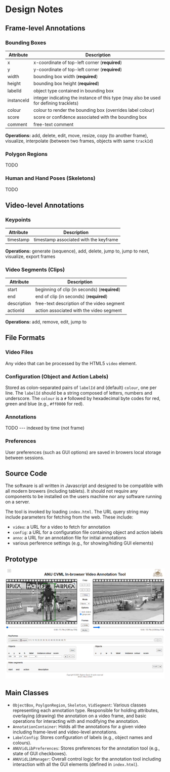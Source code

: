 # Design Notes

## Frame-level Annotations

### Bounding Boxes

| Attribute | Description |
|-----------|-------------|
| x         | x-coordinate of top-left corner (**required**) |
| y         | y-coordinate of top-left corner (**required**) |
| width     | bounding box width (**required**) |
| height    | bounding box height (**required**) |
| labelId   | object type contained in bounding box |
| instanceId | integer indicating the instance of this type (may also be used for defining tracklets) |
| colour    | colour to render the bounding box (overrides label colour) |
| score     | score or confidence associated with the bounding box |
| comment   | free-text comment |

**Operations:** add, delete, edit, move, resize, copy (to another frame), visualize, interpolate (between two frames, objects with same `trackId`)

### Polygon Regions

TODO

### Human and Hand Poses (Skeletons)

TODO

## Video-level Annotations

### Keypoints

| Attribute | Description |
|-----------|-------------|
| timestamp | timestamp associated with the keyframe |

**Operations:** generate (sequence), add, delete, jump to, jump to next, visualize, export frames

### Video Segments (Clips)

| Attribute | Description |
|-----------|-------------|
| start     | beginning of clip (in seconds) (**required**) |
| end       | end of clip (in seconds) (**required**) |
| description | free-text description of the video segment |
| actionId  | action associated with the video segment |

**Operations:** add, remove, edit, jump to

## File Formats

### Video Files

Any video that can be processed by the HTML5 `video` element.

### Configuration (Object and Action Labels)

Stored as colon-separated pairs of `labelId` and (default) `colour`, one per line.
The `labelId` should be a string composed of letters, numbers and underscore.
The `colour` is a `#` followed by hexadecimal byte codes for red, green and blue (e.g., `#ff0000` for red).

### Annotations

TODO --- indexed by time (not frame)

### Preferences

User preferences (such as GUI options) are saved in browers local storage between sessions.

## Source Code

The software is all written in Javascript and designed to be compatible with all modern browers (including tablets).
It should not require any components to be installed on the users machine nor any software running on a server.

The tool is invoked by loading `index.html`. The URL query string may include parameters for fetching from the web. These include:
* `video`: a URL for a video to fetch for annotation
* `config`: a URL for a configuration file containing object and action labels
* `anno`: a URL for an annotation file for initial annotations
* various perference settings (e.g., for showing/hiding GUI elements)

## Prototype

![prototype](img/prototype.png)

## Main Classes

* `ObjectBox`, `PoylgonRegion`, `Skeleton`, `VidSegment`: Various classes representing each annotation type. Responsible for holding attributes, overlaying (drawing) the annotation on a video frame, and basic operations for interacting with and modifying the annotation.
* `AnnotationContainer`: Holds all the annotations for a given video including frame-level and video-level annotations.
* `LabelConfig`: Stores configuration of labels (e.g., object names and colours).
* `ANUVidLibPreferences`: Stores preferences for the annotation tool (e.g., state of GUI checkboxes).
* `ANUVidLibManager`: Overall control logic for the annotation tool including interaction with all the GUI elements (defined in `index.html`).
